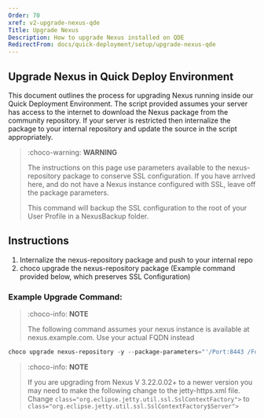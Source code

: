 ```yaml
---
Order: 70
xref: v2-upgrade-nexus-qde
Title: Upgrade Nexus
Description: How to upgrade Nexus installed on QDE
RedirectFrom: docs/quick-deployment/setup/upgrade-nexus-qde
---
```


## Upgrade Nexus in Quick Deploy Environment

This document outlines the process for upgrading Nexus running inside our Quick Deployment Environment.
The script provided assumes your server has access to the internet to download the Nexus package from the community repository.
If your server is restricted then internalize the package to your internal repository and update the source in the script appropriately.

> :choco-warning: **WARNING**
>
> The instructions on this page use parameters available to the nexus-repository package to conserve SSL configuration. If you have arrived here,
> and do not have a Nexus instance configured with SSL, leave off the package parameters.
>
> This command will backup the SSL configuration to the root of your User Profile in a NexusBackup folder.

## Instructions

1. Internalize the nexus-repository package and push to your internal repo
2. choco upgrade the nexus-repository package (Example command provided below, which preserves SSL Configuration)

### Example Upgrade Command:

> :choco-info: **NOTE**
>
> The following command assumes your nexus instance is available at nexus.example.com. Use your actual FQDN instead

```powershell
choco upgrade nexus-repository -y --package-parameters="'/Port:8443 /Fqdn:""nexus.example.com"" /BackupSslConfig'"
```

> :choco-info: **NOTE**
>
>If you are upgrading from Nexus V 3.22.0.02+ to a newer version you may need to make the following change to the jetty-https.xml file.
>Change `class="org.eclipse.jetty.util.ssl.SslContextFactory">` to `class="org.eclipse.jetty.util.ssl.SslContextFactory$Server">`
